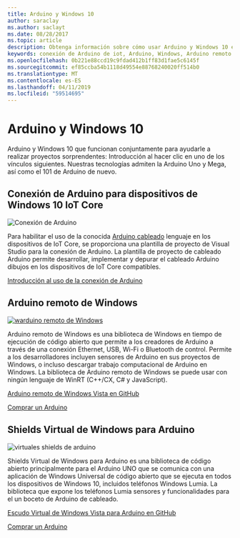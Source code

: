 ```yaml
---
title: Arduino y Windows 10
author: saraclay
ms.author: saclayt
ms.date: 08/28/2017
ms.topic: article
description: Obtenga información sobre cómo usar Arduino y Windows 10 en cableado, Arduino remoto y mucho más.
keywords: conexión de Arduino de iot, Arduino, Windows, Arduino remoto de Windows
ms.openlocfilehash: 0b221e88ccd19c9fdad412b1ff83d1fae5c6145f
ms.sourcegitcommit: ef85ccba54b1118d49554e88768240020ff514b0
ms.translationtype: MT
ms.contentlocale: es-ES
ms.lasthandoff: 04/11/2019
ms.locfileid: "59514695"
---
```

# <a name="arduino-and-windows-10"></a>Arduino y Windows 10
Arduino y Windows 10 que funcionan conjuntamente para ayudarle a realizar proyectos sorprendentes: Introducción al hacer clic en uno de los vínculos siguientes. Nuestras tecnologías admiten la Arduino Uno y Mega, así como el 101 de Arduino de nuevo.

## <a name="arduino-wiring-for-windows-10-iot-core-devices"></a>Conexión de Arduino para dispositivos de Windows 10 IoT Core

![Conexión de Arduino](../media/ArduinoAndWindows10/Lighning_0.png)

Para habilitar el uso de la conocida [Arduino cableado](https://www.arduino.cc/en/Reference/HomePage) lenguaje en los dispositivos de IoT Core, se proporciona una plantilla de proyecto de Visual Studio para la conexión de Arduino. La plantilla de proyecto de cableado Arduino permite desarrollar, implementar y depurar el cableado Arduino dibujos en los dispositivos de IoT Core compatibles.
    
[Introducción al uso de la conexión de Arduino](ArduinoWiring.md)   

## <a name="windows-remote-arduino"></a>Arduino remoto de Windows

[![warduino remoto de Windows](../media/ArduinoAndWindows10/WindowsPhone_0.png)](https://github.com/ms-iot/remote-wiring)

Arduino remoto de Windows es una biblioteca de Windows en tiempo de ejecución de código abierto que permite a los creadores de Arduino a través de una conexión Ethernet, USB, Wi-Fi o Bluetooth de control. Permite a los desarrolladores incluyen sensores de Arduino en sus proyectos de Windows, o incluso descargar trabajo computacional de Arduino en Windows. La biblioteca de Arduino remoto de Windows se puede usar con ningún lenguaje de WinRT (C++/CX, C# y JavaScript).

[Arduino remoto de Windows Vista en GitHub](https://github.com/ms-iot/remote-wiring)

[Comprar un Arduino](http://store-usa.arduino.cc/)
</div>
</div>

## <a name="windows-virtual-shields-for-arduino"></a>Shields Virtual de Windows para Arduino

![virtuales shields de arduino](../media/ArduinoAndWindows10/Arduino_1.png)

Shields Virtual de Windows para Arduino es una biblioteca de código abierto principalmente para el Arduino UNO que se comunica con una aplicación de Windows Universal de código abierto que se ejecuta en todos los dispositivos de Windows 10, incluidos teléfonos Windows Lumia. La biblioteca que expone los teléfonos Lumia sensores y funcionalidades para el un boceto de Arduino de cableado.

[Escudo Virtual de Windows Vista para Arduino en GitHub](https://github.com/ms-iot/virtual-shields-arduino)

[Comprar un Arduino](http://store-usa.arduino.cc/)
</div>
</div>
